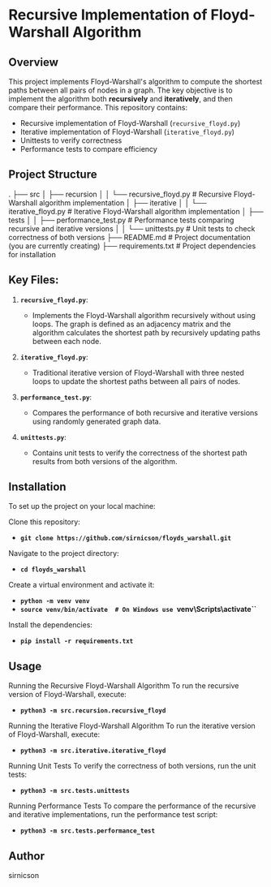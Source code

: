 # Recursive Implementation of Floyd-Warshall Algorithm

## Overview

This project implements Floyd-Warshall's algorithm to compute the shortest paths between all pairs of nodes in a graph. The key objective is to implement the algorithm both **recursively** and **iteratively**, and then compare their performance. This repository contains:

- Recursive implementation of Floyd-Warshall (`recursive_floyd.py`)
- Iterative implementation of Floyd-Warshall (`iterative_floyd.py`)
- Unittests to verify correctness
- Performance tests to compare efficiency

## Project Structure

.
├── src
│   ├── recursion
│   │   └── recursive_floyd.py        # Recursive Floyd-Warshall algorithm implementation
│   ├── iterative
│   │   └── iterative_floyd.py        # Iterative Floyd-Warshall algorithm implementation
│   ├── tests
│   │   ├── performance_test.py       # Performance tests comparing recursive and iterative versions
│   │   └── unittests.py              # Unit tests to check correctness of both versions
├── README.md                         # Project documentation (you are currently creating)
├── requirements.txt                  # Project dependencies for installation

## Key Files:

1. **`recursive_floyd.py`**:
   - Implements the Floyd-Warshall algorithm recursively without using loops. The graph is defined as an adjacency matrix and the algorithm calculates the shortest path by recursively updating paths between each node.

2. **`iterative_floyd.py`**:
   - Traditional iterative version of Floyd-Warshall with three nested loops to update the shortest paths between all pairs of nodes.

3. **`performance_test.py`**:
   - Compares the performance of both recursive and iterative versions using randomly generated graph data.

4. **`unittests.py`**:
   - Contains unit tests to verify the correctness of the shortest path results from both versions of the algorithm.

## Installation

To set up the project on your local machine:

Clone this repository: 
- **`git clone https://github.com/sirnicson/floyds_warshall.git`**

Navigate to the project directory:

- **`cd floyds_warshall`**

Create a virtual environment and activate it:
- **`python -m venv venv`**
- **`source venv/bin/activate  # On Windows use `venv\Scripts\activate``**

Install the dependencies:
-  **`pip install -r requirements.txt`**


## Usage

Running the Recursive Floyd-Warshall Algorithm To run the recursive version of Floyd-Warshall, execute:
-  **`python3 -m src.recursion.recursive_floyd`**

Running the Iterative Floyd-Warshall Algorithm To run the iterative version of Floyd-Warshall, execute:
-  **`python3 -m src.iterative.iterative_floyd`**

Running Unit Tests To verify the correctness of both versions, run the unit tests:
-  **`python3 -m src.tests.unittests`**

Running Performance Tests To compare the performance of the recursive and iterative implementations,
run the performance test script:
-  **`python3 -m src.tests.performance_test`**

## Author
sirnicson
